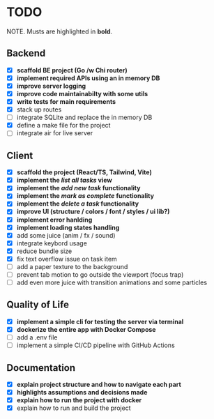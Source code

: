 # TODO

NOTE. Musts are highlighted in **bold**.

## Backend

- [x] **scaffold BE project (Go /w Chi router)**
- [x] **implement required APIs using an in memory DB**
- [x] **improve server logging**
- [x] **improve code maintainabilty with some utils**
- [x] **write tests for main requirements**
- [x] stack up routes
- [ ] integrate SQLite and replace the in memory DB
- [x] define a make file for the project
- [ ] integrate air for live server

## Client

- [x] **scaffold the project (React/TS, Tailwind, Vite)**
- [x] **implement the _list all tasks_ view**
- [x] **implement the _add new task_ functionality**
- [x] **implement the _mark as complete_ functionality**
- [x] **implement the _delete a task_ functionality**
- [x] **improve UI (structure / colors / font / styles / ui lib?)**
- [x] **implement error hanlding**
- [x] **implement loading states handling**
- [x] add some juice (anim / fx / sound)
- [x] integrate keybord usage
- [x] reduce bundle size
- [x] fix text overflow issue on task item
- [ ] add a paper texture to the background
- [ ] prevent tab motion to go outside the viewport (focus trap)
- [ ] add even more juice with transition animations and some particles

## Quality of Life

- [x] **implement a simple cli for testing the server via terminal**
- [x] **dockerize the entire app with Docker Compose**
- [ ] add a .env file
- [ ] implement a simple CI/CD pipeline with GitHub Actions

## Documentation

- [x] **explain project structure and how to navigate each part**
- [x] **highlights assumptions and decisions made**
- [x] **explain how to run the project with docker**
- [x] explain how to run and build the project
